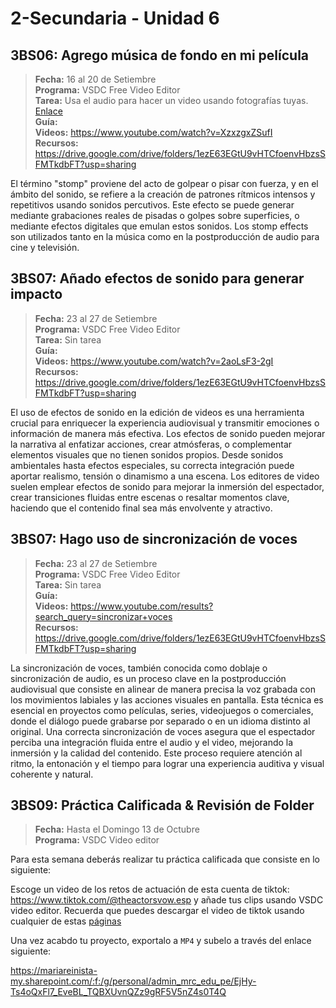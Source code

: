 # 2-Secundaria - Unidad 6

## 3BS06: Agrego música de fondo en mi película

> <i class="bi bi-calendar"></i> **Fecha:** 16 al 20 de Setiembre<br><i class="bi bi-laptop"></i> **Programa:** VSDC Free Video Editor<br><i class="bi bi-clipboard-check"></i> **Tarea:** Usa el audio para hacer un video usando fotografías tuyas. [Enlace](https://mariareinista-my.sharepoint.com/:f:/g/personal/admin_mrc_edu_pe/EvMd37C6eVtEmDHihuXKTHMB9KEFXKOk76xSp5aDS8rjWA)<br> <i class="bi bi-card-checklist"></i> **Guía:** <br> <i class="bi bi-youtube txt-red"></i> **Videos:** https://www.youtube.com/watch?v=XzxzgxZSufI<br><i class="bi bi-files"></i> **Recursos:** https://drive.google.com/drive/folders/1ezE63EGtU9vHTCfoenvHbzsSFMTkdbFT?usp=sharing

El término "stomp" proviene del acto de golpear o pisar con fuerza, y en el ámbito del sonido, se refiere a la creación de patrones rítmicos intensos y repetitivos usando sonidos percutivos. Este efecto se puede generar mediante grabaciones reales de pisadas o golpes sobre superficies, o mediante efectos digitales que emulan estos sonidos. Los stomp effects son utilizados tanto en la música como en la postproducción de audio para cine y televisión.

## 3BS07: Añado efectos de sonido para generar impacto

> <i class="bi bi-calendar"></i> **Fecha:** 23 al 27 de Setiembre<br><i class="bi bi-laptop"></i> **Programa:** VSDC Free Video Editor<br><i class="bi bi-clipboard-check"></i> **Tarea:** Sin tarea<br> <i class="bi bi-card-checklist"></i> **Guía:** <br> <i class="bi bi-youtube txt-red"></i> **Videos:** https://www.youtube.com/watch?v=2aoLsF3-2gI<br><i class="bi bi-files"></i> **Recursos:** https://drive.google.com/drive/folders/1ezE63EGtU9vHTCfoenvHbzsSFMTkdbFT?usp=sharing

El uso de efectos de sonido en la edición de videos es una herramienta crucial para enriquecer la experiencia audiovisual y transmitir emociones o información de manera más efectiva. Los efectos de sonido pueden mejorar la narrativa al enfatizar acciones, crear atmósferas, o complementar elementos visuales que no tienen sonidos propios. Desde sonidos ambientales hasta efectos especiales, su correcta integración puede aportar realismo, tensión o dinamismo a una escena. Los editores de video suelen emplear efectos de sonido para mejorar la inmersión del espectador, crear transiciones fluidas entre escenas o resaltar momentos clave, haciendo que el contenido final sea más envolvente y atractivo.

<div class="currentTheme">

## 3BS07: Hago uso de sincronización de voces

> <i class="bi bi-calendar"></i> **Fecha:** 23 al 27 de Setiembre<br><i class="bi bi-laptop"></i> **Programa:** VSDC Free Video Editor<br><i class="bi bi-clipboard-check"></i> **Tarea:** Sin tarea<br> <i class="bi bi-card-checklist"></i> **Guía:** <br> <i class="bi bi-youtube txt-red"></i> **Videos:** https://www.youtube.com/results?search_query=sincronizar+voces<br><i class="bi bi-files"></i> **Recursos:** https://drive.google.com/drive/folders/1ezE63EGtU9vHTCfoenvHbzsSFMTkdbFT?usp=sharing

La sincronización de voces, también conocida como doblaje o sincronización de audio, es un proceso clave en la postproducción audiovisual que consiste en alinear de manera precisa la voz grabada con los movimientos labiales y las acciones visuales en pantalla. Esta técnica es esencial en proyectos como películas, series, videojuegos o comerciales, donde el diálogo puede grabarse por separado o en un idioma distinto al original. Una correcta sincronización de voces asegura que el espectador perciba una integración fluida entre el audio y el video, mejorando la inmersión y la calidad del contenido. Este proceso requiere atención al ritmo, la entonación y el tiempo para lograr una experiencia auditiva y visual coherente y natural.

</div>

## 3BS09: Práctica Calificada & Revisión de Folder

> <i class="bi bi-calendar"></i> **Fecha:** Hasta el Domingo 13 de Octubre<br><i class="bi bi-laptop"></i> **Programa:** VSDC Video editor

Para esta semana deberás realizar tu práctica calificada que consiste en lo siguiente:

Escoge un video de los retos de actuación de esta cuenta de tiktok: https://www.tiktok.com/@theactorsvow.esp y añade tus clips usando VSDC video editor. Recuerda que puedes descargar el video de tiktok usando cualquier de estas [páginas](https://www.google.com/search?q=descargar+videos+de+tik+tok&oq=descargar+videos+de+tik+tok&gs_lcrp=EgZjaHJvbWUyCQgAEEUYORiABDIHCAEQABiABDIHCAIQABiABDIHCAMQABiABDIKCAQQABiABBiiBDIKCAUQABiABBiiBDIGCAYQRRg8MgYIBxBFGDzSAQg0Mzg0ajBqN6gCALACAA&sourceid=chrome&ie=UTF-8)

Una vez acabdo tu proyecto, exportalo a <code>MP4</code> y subelo a través del enlace siguiente:

https://mariareinista-my.sharepoint.com/:f:/g/personal/admin_mrc_edu_pe/EjHy-Ts4oQxFl7_EveBL_TQBXUvnQZz9gRF5V5nZ4s0T4Q